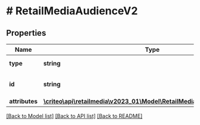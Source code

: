 # # RetailMediaAudienceV2

## Properties

Name | Type | Description | Notes
------------ | ------------- | ------------- | -------------
**type** | **string** | Type of the audience |
**id** | **string** | Unique ID of this audience. |
**attributes** | [**\criteo\api\retailmedia\v2023_01\Model\RetailMediaAudienceV2Attributes**](RetailMediaAudienceV2Attributes.md) |  |

[[Back to Model list]](../../README.md#models) [[Back to API list]](../../README.md#endpoints) [[Back to README]](../../README.md)
